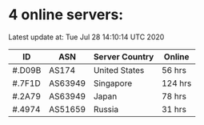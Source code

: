 # 4 online servers:

Latest update at: Tue Jul 28 14:10:14 UTC 2020

| ID | ASN | Server Country | Online |
| -- | --- | -------------- | ------ |
| #.D09B | AS174 | United States | 56 hrs |
| #.7F1D | AS63949 | Singapore | 124 hrs |
| #.2A79 | AS63949 | Japan | 78 hrs |
| #.4974 | AS51659 | Russia | 31 hrs |

